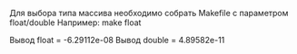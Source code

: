 Для выбора типа массива необходимо собрать Makefile с параметром float/double 
Например: make float

Вывод float = -6.29112e-08 
Вывод double = 4.89582e-11
